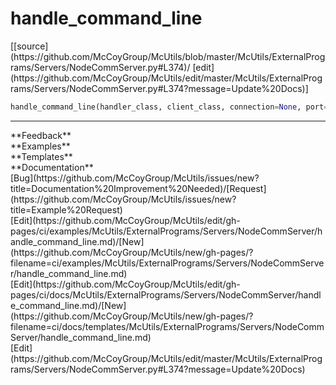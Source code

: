 # <a id="McUtils.ExternalPrograms.Servers.NodeCommServer.handle_command_line">handle_command_line</a>
<div class="docs-source-link" markdown="1">
[[source](https://github.com/McCoyGroup/McUtils/blob/master/McUtils/ExternalPrograms/Servers/NodeCommServer.py#L374)/
[edit](https://github.com/McCoyGroup/McUtils/edit/master/McUtils/ExternalPrograms/Servers/NodeCommServer.py#L374?message=Update%20Docs)]
</div>

```python
handle_command_line(handler_class, client_class, connection=None, port=None, ppid=None, hostname=None): 
```













---


<div markdown="1" class="text-secondary">
<div class="container">
  <div class="row">
   <div class="col" markdown="1">
**Feedback**   
</div>
   <div class="col" markdown="1">
**Examples**   
</div>
   <div class="col" markdown="1">
**Templates**   
</div>
   <div class="col" markdown="1">
**Documentation**   
</div>
   <div class="col" markdown="1">
   
</div>
   <div class="col" markdown="1">
   
</div>
   <div class="col" markdown="1">
   
</div>
</div>
  <div class="row">
   <div class="col" markdown="1">
[Bug](https://github.com/McCoyGroup/McUtils/issues/new?title=Documentation%20Improvement%20Needed)/[Request](https://github.com/McCoyGroup/McUtils/issues/new?title=Example%20Request)   
</div>
   <div class="col" markdown="1">
[Edit](https://github.com/McCoyGroup/McUtils/edit/gh-pages/ci/examples/McUtils/ExternalPrograms/Servers/NodeCommServer/handle_command_line.md)/[New](https://github.com/McCoyGroup/McUtils/new/gh-pages/?filename=ci/examples/McUtils/ExternalPrograms/Servers/NodeCommServer/handle_command_line.md)   
</div>
   <div class="col" markdown="1">
[Edit](https://github.com/McCoyGroup/McUtils/edit/gh-pages/ci/docs/McUtils/ExternalPrograms/Servers/NodeCommServer/handle_command_line.md)/[New](https://github.com/McCoyGroup/McUtils/new/gh-pages/?filename=ci/docs/templates/McUtils/ExternalPrograms/Servers/NodeCommServer/handle_command_line.md)   
</div>
   <div class="col" markdown="1">
[Edit](https://github.com/McCoyGroup/McUtils/edit/master/McUtils/ExternalPrograms/Servers/NodeCommServer.py#L374?message=Update%20Docs)   
</div>
   <div class="col" markdown="1">
   
</div>
   <div class="col" markdown="1">
   
</div>
   <div class="col" markdown="1">
   
</div>
</div>
</div>
</div>